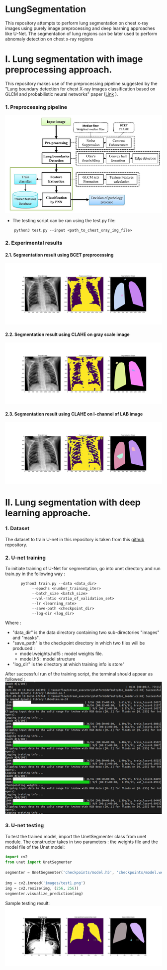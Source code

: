 # LungSegmentation
This repository attempts to perform lung segmentation on chest x-ray images using purely image preprocessing and deep learning approaches like U-Net. The segmentation of lung regions can be later used to perform abnomaly detection on chest x-ray regions

# I. Lung segmentation with image preprocessing approach.
This repository makes use of the preprocessing pipeline suggested by the "Lung boundary detection for chest X-ray images classification based on GLCM and probabilistic neural networks" paper ([Link](https://www.sciencedirect.com/science/article/pii/S1877050919315145) ).

### 1. Preprocessing pipeline
![Preprocessing pipeline](./media/lungseg_pipeline.png)

 - The testing script can be ran using the test.py file:
```
	python3 test.py --input <path_to_chest_xray_img_file>
```

### 2. Experimental results
#### 2.1. Segmentation result using BCET preprocessing
![Lung segmentation BCET](./media/lungseg_opencv_bcet.png)

#### 2.2. Segmentation result using CLAHE on gray scale image
![Lung segmentation CLAHE](./media/lungseg_opencv_clahe.png)

#### 2.3. Segmentation result using CLAHE on l-channel of LAB image
![Lung segmentation CLAHE-LAB](./media/lungseg_opencv_clahe_lab.png)

# II. Lung segmentation with deep learning approache.
### 1. Dataset
The dataset to train U-net in this repository is taken from this [github](https://github.com/IlliaOvcharenko/lung-segmentation) repository.

### 2. U-net training
To initiate training of U-Net for segmentation, go into unet directory and run train.py in the following way :
```console
       python3 train.py --data <data_dir>
			--epochs <number_training_iter>
			--batch_size <batch_size>
			--val-ratio <ratio_of_validation_set>
			--lr <learning_rate>
			--save-path <checkpoint_dir>
			--log-dir <log_dir>
```

Where :
   * "data_dir" is the data directory containing two sub-directories "images" and "masks". 
   * "save_path" is the checkpoint directory in which two files will be produced :
       * model.weights.hdf5 : model weights file.
       * model.h5 : model structure
   * "log_dir" is the directory at which training info is store"

After successful run of the training script, the terminal should appear as followed :
![Training log unet](./media/unet_training_log.png)

### 3. U-net testing
To test the trained model, import the UnetSegmenter class from unet module. The constructor takes in two parameters : the weights file and the model file of the Unet model:
```python
import cv2
from unet import UnetSegmenter

segmenter = UnetSegmenter('checkpoints/model.h5', 'checkpoints/model.weights.hdf5')

img = cv2.imread('images/test1.png')
img = cv2.resize(img, (256, 256))
segmenter.visualize_prediction(img)
```

Sample testing result:
![Unet testing result](./media/lungseg_unet.png)
